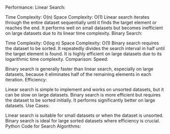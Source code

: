 Performance:
Linear Search:

Time Complexity: O(n)
Space Complexity: O(1)
Linear search iterates through the entire dataset sequentially until it finds the target element or reaches the end. It performs well on small datasets but becomes inefficient on large datasets due to its linear time complexity.
Binary Search:

Time Complexity: O(log n)
Space Complexity: O(1)
Binary search requires the dataset to be sorted. It repeatedly divides the search interval in half until the target element is found. It is highly efficient on large datasets due to its logarithmic time complexity.
Comparison:
Speed:

Binary search is generally faster than linear search, especially on large datasets, because it eliminates half of the remaining elements in each iteration.
Efficiency:

Linear search is simple to implement and works on unsorted datasets, but it can be slow on large datasets.
Binary search is more efficient but requires the dataset to be sorted initially. It performs significantly better on large datasets.
Use Cases:

Linear search is suitable for small datasets or when the dataset is unsorted.
Binary search is ideal for large sorted datasets where efficiency is crucial.
Python Code for Search Algorithms: